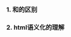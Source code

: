 ### 

### 

### 

### 

### 

### 

### 

### 

### 

### 

### 

### 1. <b>和<strong>的区别

### 2. html语义化的理解

### 

### 

### 

### 

### 

### 

### 

### 

### 

### 

### 

### 

### 

### 

### 

### 

### 